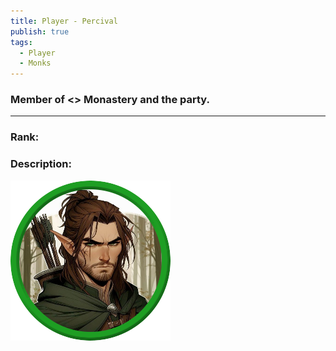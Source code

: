 ```yaml
---
title: Player - Percival
publish: true
tags:
  - Player
  - Monks
---
```

### Member of <> Monastery and the party.
---
### Rank:


### Description:


![flag](PercivalToken.png)


